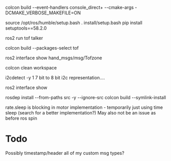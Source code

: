 colcon build --event-handlers console_direct+ --cmake-args -DCMAKE_VERBOSE_MAKEFILE=ON

source /opt/ros/humble/setup.bash
. install/setup.bash
pip install setuptools==58.2.0

ros2 run tof talker 

colcon build --packages-select tof

ros2 interface show hand_msgs/msg/Tofzone


colcon clean workspace

i2cdetect -y 1
7 bit to 8 bit i2c representation....

ros2 interface show 

rosdep install --from-paths src -y --ignore-src
colcon build --symlink-install

rate.sleep is blocking in motor implementation - temporarily just using time sleep (search for a better implementation?) May also not be an issue as before ros spin

# Todo
Possibly timestamp/header all of my custom msg types?